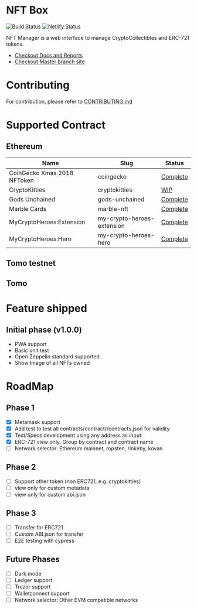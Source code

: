 # NFT Box

[![Build Status](https://travis-ci.org/coingecko/nft-manager.svg?branch=master)](https://travis-ci.org/coingecko/nft-manager)
[![Netlify Status](https://api.netlify.com/api/v1/badges/08b82cd8-2d1f-4e5c-a921-cdec960554bd/deploy-status)](https://app.netlify.com/sites/nft-manager/deploys)

NFT Manager is a web interface to manage CryptoCollectibles and ERC-721 tokens.

- [Checkout Docs and Reports](https://coingecko.github.io/nft-manager/)
- [Checkout Master branch site](https://nft-manager.netlify.com)

# Contributing

For contribution, please refer to [CONTRIBUTING.md](CONTRIBUTING.md)

# Supported Contract

## Ethereum

| Name                        | Slug                       | Status                                                                 |
| --------------------------- | -------------------------- | ---------------------------------------------------------------------- |
| CoinGecko Xmas 2018 NFToken | coingecko                  | [Complete](src/contracts/contract/ethereum/coingecko)                  |
| CryptoKitties               | cryptokitties              | [WIP](src/contracts/contract/ethereum/cryptokitties)                   |
| Gods Unchained              | gods-unchained             | [Complete](src/contracts/contract/ethereum/gods-unchained)             |
| Marble Cards                | marble-nft                 | [Complete](src/contracts/contract/ethereum/marble-nft)                 |
| MyCryptoHeroes:Extension    | my-crypto-heroes-extension | [Complete](src/contracts/contract/ethereum/my-crypto-heroes-extension) |
| MyCryptoHeroes:Hero         | my-crypto-heroes-hero      | [Complete](src/contracts/contract/ethereum/my-crypto-heroes-hero)      |

## Tomo testnet

## Tomo

# Feature shipped

## Initial phase (v1.0.0)

- PWA support
- Basic unit test
- Open Zeppelin standard supported
- Show Image of all NFTs owned

# RoadMap

## Phase 1

- [x] Metamask support
- [x] Add test to test all contracts/contract/<nft>/contracts.json for validity
- [x] Test/Specs development using any address as input
- [x] ERC-721 view only. Group by contract and contract name
- [ ] Network selector: Ethereum mainnet, ropsten, rinkeby, kovan

## Phase 2

- [ ] Support other token (non ERC721, e.g. cryptokitties)
- [ ] view only for custom metadata
- [ ] view only for custom abi.json

## Phase 3

- [ ] Transfer for ERC721
- [ ] Custom ABI.json for transfer
- [ ] E2E testing with cypress

## Future Phases

- [ ] Dark mode
- [ ] Ledger support
- [ ] Trezor support
- [ ] Walletconnect support
- [ ] Network selector: Other EVM compatible networks
